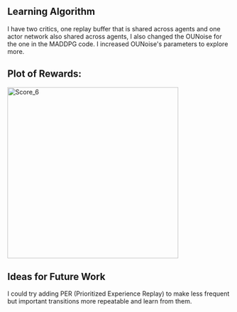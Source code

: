 
## Learning Algorithm
I have two critics, one replay buffer that is shared across agents and one actor network also shared across agents, I also changed the OUNoise for the one in the MADDPG code. I increased OUNoise's parameters to explore more.

## Plot of Rewards:
<img width="385" alt="Score_6" src="https://github.com/alejandro-armenta/Tennis/assets/81542828/7bb98e9b-7760-4cec-bedf-3f5593e726f4">

## Ideas for Future Work
I could try adding PER (Prioritized Experience Replay) to make less frequent but important transitions more repeatable and learn from them.
